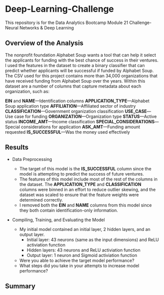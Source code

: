 # Deep-Learning-Challenge
This repository is for the Data Analytics Bootcamp Module 21 Challenge-Neural Networks &amp; Deep Learning

## Overview of the Analysis
The nonprofit foundation Alphabet Soup wants a tool that can help it select the applicants for funding with the best chance of success in their ventures. I used the features in the dataset to create a binary classifier that can predict whether applicants will be successful if funded by Alphabet Soup.
The CSV used for this project contains more than 34,000 organizations that have received funding from Alphabet Soup over the years. Within this dataset are a number of columns that capture metadata about each organization, such as:

**EIN** and **NAME**—Identification columns
**APPLICATION_TYPE**—Alphabet Soup application type
**AFFILIATION**—Affiliated sector of industry
**CLASSIFICATION**—Government organization classification
**USE_CASE**—Use case for funding
**ORGANIZATION**—Organization type
**STATUS**—Active status
**INCOME_AMT**—Income classification
**SPECIAL_CONSIDERATIONS**—Special considerations for application
**ASK_AMT**—Funding amount requested
**IS_SUCCESSFUL**—Was the money used effectively


## Results

* Data Preprocessing
  * The target of this model is the **IS_SUCCESSFUL** column since the model is attempting to predict the success of future ventures.
  * The features of this model include most of the rest of the columns in the dataset. The **APPLICATION_TYPE** and **CLASSIFICATION** columns were binned in an effort to reduce outlier skewing, and the dataset was scaled to ensure that the feature weights were determined correctly.
  * I removed both the **EIN** and **NAME** columns from this model since they both contain identification-only information.


* Compiling, Training, and Evaluating the Model
  * My initial model contained an initial layer, 2 hidden layers, and an output layer.
     * Initial layer: 43 neurons (same as the input dimensions) and ReLU activiation function
     * Hidden layers: 43 neurons and ReLU activiation function
     * Output layer: 1 neuron and Sigmoid activiation function
  * Were you able to achieve the target model performance?
  * What steps did you take in your attempts to increase model performance?


## Summary

